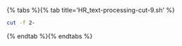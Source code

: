 {% tabs %}{% tab title='HR_text-processing-cut-9.sh' %}

```sh
cut -f 2-
```

{% endtab %}{% endtabs %}
